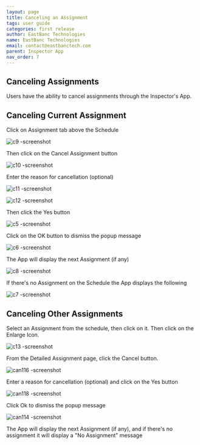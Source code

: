 ```yaml
---
layout: page
title: Canceling an Assignment
tags: user guide
categories: first release
author: EastBanc Technologies
name: EastBanc Technologies
email: contact@eastbanctech.com
parent: Inspector App
nav_order: 7
---
```


<section id="canceling-assignments" markdown="1">

# Canceling Assignments

Users have the ability to cancel assignments through the Inspector's App.

<section id="canceling-current-assignment" markdown="1">

## Canceling Current Assignment

Click on Assignment tab above the Schedule

![c9 -screenshot](https://user-images.githubusercontent.com/81990744/115876106-ea780480-a413-11eb-87f7-4987d3cde504.png)

Then click on the Cancel Assignment button

![c10 -screenshot](https://user-images.githubusercontent.com/81990744/115876127-f06de580-a413-11eb-8d30-e99829aec982.png)

Enter the reason for cancellation (optional)

![c11 -screenshot](https://user-images.githubusercontent.com/81990744/115876152-f6fc5d00-a413-11eb-9b28-fb0324d18d66.png)

![c12 -screenshot](https://user-images.githubusercontent.com/81990744/115876175-fd8ad480-a413-11eb-9d23-4f4ff88c7135.png)

Then click the Yes button

![c5 -screenshot](https://user-images.githubusercontent.com/81990744/115876222-0a0f2d00-a414-11eb-8001-fd919c593e38.png)

Click on the OK button to dismiss the popup message

![c6 -screenshot](https://user-images.githubusercontent.com/81990744/115876248-0f6c7780-a414-11eb-8e53-20b4bef80692.png)

The App will display the next Assignment (if any)

![c8 -screenshot](https://user-images.githubusercontent.com/81990744/115876266-17c4b280-a414-11eb-9165-578346ae40a8.png)

If there's no Assignment on the Schedule the App displays the following

![c7 -screenshot](https://user-images.githubusercontent.com/81990744/115876293-1eebc080-a414-11eb-9bbd-e2728f7a85d7.png)
</section>

<section id="canceling-other-assignments" markdown="1">

## Canceling Other Assignments
Select an Assignment from the schedule, then click on it. Then click on the Enlarge Icon.

![c13 -screenshot](https://user-images.githubusercontent.com/81990744/115876858-d1238800-a414-11eb-8297-84a59a025144.png)

From the Detailed Assignment page, click the Cancel button.

![can116 -screenshot](https://user-images.githubusercontent.com/81990744/114915357-6f9a6280-9df1-11eb-8db4-c51d6a3024fc.png)

Enter a reason for cancellation (optional) and click on the Yes button

![can118 -screenshot](https://user-images.githubusercontent.com/81990744/114915369-745f1680-9df1-11eb-801d-2665b564cd9c.png)

Click Ok to dismiss the popup message

![can114 -screenshot](https://user-images.githubusercontent.com/81990744/114915329-69a48180-9df1-11eb-9cf4-424b1fe5cfe4.png)

The App will display the next Assignment (if any), and if there's no assignment it will display a "No Assignment" message

</section>
</section>




